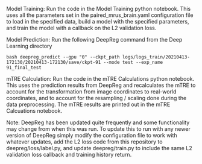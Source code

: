 Model Training: Run the code in the Model Training python notebook. This uses all the parameters set in the paired_mrus_brain.yaml configuration file to load in the specified data, build a model with the specified parameters, and train the model with a callback on the L2 validation loss.

Model Prediction: Run the following DeepReg command from the Deep Learning directory

```
bash deepreg_predict --gpu "0" --ckpt_path logs/logs_train/20210413-172130/20210413-172130/save/ckpt-91 --mode test --exp_name 91_final_test
```

mTRE Calculation: Run the code in the mTRE Calculations python notebook. This uses the prediction results from DeepReg and recalculates the mTRE to account for the transformation from image coordinates to real-world coordinates, and to account for the resampling / scaling done during the data preprocessing. The mTRE results are printed out in the mTRE Calcuations notebook.


Note: DeepReg has been updated quite frequently and some functionality may change from when this was run. To update this to run with any newer version of DeepReg simply modify the configuration file to work with whatever updates, add the L2 loss code from this repository to deepreg/loss/label.py, and update deepreg/train.py to include the same L2 validation loss callback and training history return. 
